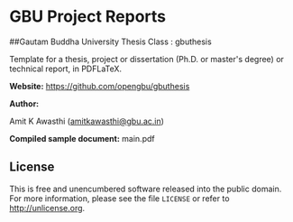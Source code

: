 # GBU Project Reports
##Gautam Buddha University Thesis Class : gbuthesis

Template for a thesis, project or dissertation (Ph.D. or master's degree) or technical report, in PDFLaTeX.

**Website:**
https://github.com/opengbu/gbuthesis

**Author:**

Amit K Awasthi (amitkawasthi@gbu.ac.in)

**Compiled sample document:**
main.pdf

## License

This is free and unencumbered software released into the public domain.
For more information, please see the file `LICENSE` or refer to <http://unlicense.org>.

